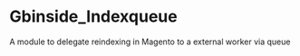 Gbinside_Indexqueue
===================

A module to delegate reindexing in Magento to a external worker via queue
